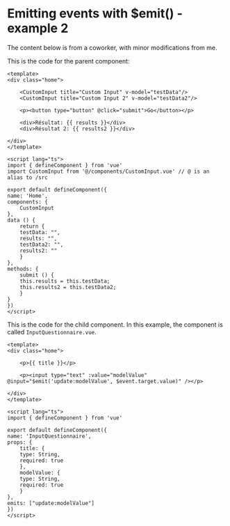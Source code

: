 # Emitting events with $emit() - example 2

The content below is from a coworker, with minor modifications from me.

This is the code for the parent component:

    <template>
    <div class="home">

        <CustomInput title="Custom Input" v-model="testData"/>
        <CustomInput title="Custom Input 2" v-model="testData2"/>

        <p><button type="button" @click="submit">Go</button></p>

        <div>Résultat: {{ results }}</div>
        <div>Résultat 2: {{ results2 }}</div>

    </div>
    </template>

    <script lang="ts">
    import { defineComponent } from 'vue'
    import CustomInput from '@/components/CustomInput.vue' // @ is an alias to /src

    export default defineComponent({
    name: 'Home',
    components: {
        CustomInput
    },
    data () {
        return {
        testData: "",
        results: "",
        testData2: "",
        results2: ""
        }
    },
    methods: {
        submit () {
        this.results = this.testData;
        this.results2 = this.testData2;
        }
    }
    })
    </script>

This is the code for the child component. In this example, the component is called <code>InputQuestionnaire.vue</code>.

    <template>
    <div class="home">

        <p>{{ title }}</p>

        <p><input type="text" :value="modelValue" @input="$emit('update:modelValue', $event.target.value)" /></p>

    </div>
    </template>

    <script lang="ts">
    import { defineComponent } from 'vue'

    export default defineComponent({
    name: 'InputQuestionnaire',
    props: {
        title: {
        type: String,
        required: true
        },
        modelValue: {
        type: String,
        required: true
        }
    },
    emits: ["update:modelValue"]
    })
    </script>
